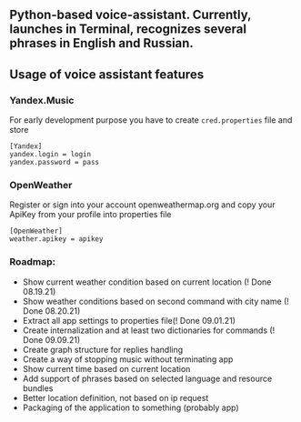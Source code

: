 ## Python-based voice-assistant. Currently, launches in Terminal, recognizes several phrases in English and Russian.

## Usage of voice assistant features

### Yandex.Music

For early development purpose you have to create `cred.properties` file and store

```
[Yandex]
yandex.login = login
yandex.password = pass
```

### OpenWeather

Register or sign into your account openweathermap.org and copy your ApiKey from your profile into properties file

```
[OpenWeather]
weather.apikey = apikey
```


### Roadmap:

* Show current weather condition based on current location (! Done 08.19.21)
* Show weather conditions based on second command with city name (! Done 08.20.21)
* Extract all app settings to properties file(! Done 09.01.21)
* Create internalization and at least two dictionaries for commands (! Done 09.09.21)
* Create graph structure for replies handling
* Create a way of stopping music without terminating app
* Show current time based on current location
* Add support of phrases based on selected language and resource bundles
* Better location definition, not based on ip request
* Packaging of the application to something (probably app)
